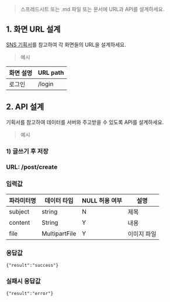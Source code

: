> 스프레드시트 또는 .md 파일 또는 문서에 URL과 API를 설계하세요.

## 1. 화면 URL 설계

[SNS 기획서](https://ovenapp.io/project/MEoDuSsYW8NUBUR7wH788CN5yck53bCz#IMbQe)를 참고하여 각 화면들의 URL을 설계하세요.

> 예시
  
|화면 설명|URL path|
|---|---|
|로그인|/login|

## 2. API 설계

기획서를 참고하여 데이터를 서버와 주고받을 수 있도록 API를 설계하세요.

> 예시
  
### 1) 글쓰기 후 저장

### URL: /post/create				

### 입력값

|파라미터명|	데이터 타입|	NULL 허용 여부|	설명|
|---|---|---|---|
|subject|	string|	N|	제목|
|content|	String|	Y|	내용|
|file|	MultipartFile|	Y|	이미지 파일|

### 응답값
```
{"result":"success"}			
```

### 실패시 응답값
```
{"result":"error"}	
```